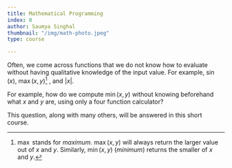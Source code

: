 ```yaml
---
title: Mathematical Programming
index: 0
author: Saumya Singhal
thumbnail: "/img/math-photo.jpeg"
type: course

---
```


Often, we come across functions that we do not know how to evaluate without having qualitative knowledge of the input value. For example, $\sin(x)$, $\max(x, y)$[^1] , and $|x|$.


For example, how do we compute  $\min(x,y)$  without knowing beforehand what  $x$  and  $y$  are, using only a four function calculator?

This question, along with many others, will be answered in this short course.

[^1]: $\max$ stands for *maximum*. $\max(x,y)$ will always return the larger value out of $x$ and $y$. Similarly, $\min(x,y)$ (*minimum*) returns the smaller of $x$ and $y$.
<!--stackedit_data:
eyJoaXN0b3J5IjpbNzU2ODQxMDMsLTE2MjY5MjQwOTQsODM2Nz
ExOTEwLC0yMDM5MTM4ODk4LDE3NjE2MTU1NzksLTEzOTk0Njc5
Ml19
-->